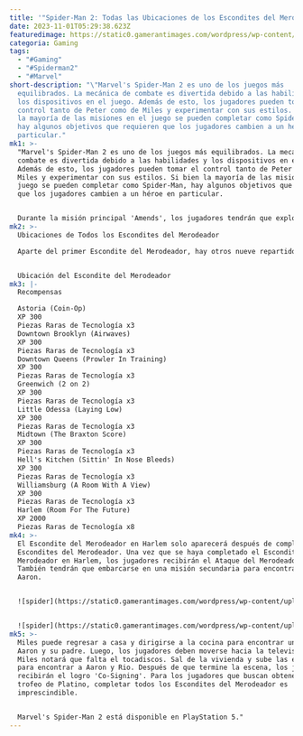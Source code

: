 ```yaml
---
title: '"Spider-Man 2: Todas las Ubicaciones de los Escondites del Merodeador"'
date: 2023-11-01T05:29:38.623Z
featuredimage: https://static0.gamerantimages.com/wordpress/wp-content/uploads/2023/10/featured-spider-man-2-all-prowler-stash-locations-guide.jpg?q=50&fit=contain&w=1140&h=&dpr=1.5
categoria: Gaming
tags:
  - "#Gaming"
  - "#Spiderman2"
  - "#Marvel"
short-description: "\"Marvel's Spider-Man 2 es uno de los juegos más
  equilibrados. La mecánica de combate es divertida debido a las habilidades y
  los dispositivos en el juego. Además de esto, los jugadores pueden tomar el
  control tanto de Peter como de Miles y experimentar con sus estilos. Si bien
  la mayoría de las misiones en el juego se pueden completar como Spider-Man,
  hay algunos objetivos que requieren que los jugadores cambien a un héroe en
  particular."
mk1: >-
  "Marvel's Spider-Man 2 es uno de los juegos más equilibrados. La mecánica de
  combate es divertida debido a las habilidades y los dispositivos en el juego.
  Además de esto, los jugadores pueden tomar el control tanto de Peter como de
  Miles y experimentar con sus estilos. Si bien la mayoría de las misiones en el
  juego se pueden completar como Spider-Man, hay algunos objetivos que requieren
  que los jugadores cambien a un héroe en particular.


  Durante la misión principal 'Amends', los jugadores tendrán que explorar un edificio como Miles bajo el consejo de Aaron. Descubrirán que el edificio contiene un Escondite del Merodeador. Después de seguir las instrucciones de Aaron, se desbloqueará la opción de mejorar trajes. Aaron también revelará que hay más Escondites del Merodeador que contienen objetos valiosos. Esta guía cubrirá todas las ubicaciones de los Escondites del Merodeador en Spider-Man 2.
mk2: >-
  Ubicaciones de Todos los Escondites del Merodeador

  Aparte del primer Escondite del Merodeador, hay otros nueve repartidos por todo el mapa. Encontrar los Escondites del Merodeador puede ser complicado. Los jugadores que tengan dificultades pueden consultar la tabla a continuación para encontrar todos los Escondites del Merodeador en Spider-Man 2.


  Ubicación del Escondite del Merodeador
mk3: |-
  Recompensas

  Astoria (Coin-Op)
  XP 300
  Piezas Raras de Tecnología x3
  Downtown Brooklyn (Airwaves)
  XP 300
  Piezas Raras de Tecnología x3
  Downtown Queens (Prowler In Training)
  XP 300
  Piezas Raras de Tecnología x3
  Greenwich (2 on 2)
  XP 300
  Piezas Raras de Tecnología x3
  Little Odessa (Laying Low)
  XP 300
  Piezas Raras de Tecnología x3
  Midtown (The Braxton Score)
  XP 300
  Piezas Raras de Tecnología x3
  Hell's Kitchen (Sittin' In Nose Bleeds)
  XP 300
  Piezas Raras de Tecnología x3
  Williamsburg (A Room With A View)
  XP 300
  Piezas Raras de Tecnología x3
  Harlem (Room For The Future)
  XP 2000
  Piezas Raras de Tecnología x8
mk4: >-
  El Escondite del Merodeador en Harlem solo aparecerá después de completar ocho
  Escondites del Merodeador. Una vez que se haya completado el Escondite del
  Merodeador en Harlem, los jugadores recibirán el Ataque del Merodeador.
  También tendrán que embarcarse en una misión secundaria para encontrar al tío
  Aaron.


  ![spider](https://static0.gamerantimages.com/wordpress/wp-content/uploads/2023/10/spider-man-2-all-prowler-stashes.jpg?q=50&fit=contain&w=750&h=415&dpr=1.5 "spider")


  ![spider](https://static0.gamerantimages.com/wordpress/wp-content/uploads/2023/10/spider-man-2-all-prowler-stash-locations.jpg?q=50&fit=contain&w=750&h=415&dpr=1.5 "spider")
mk5: >-
  Miles puede regresar a casa y dirigirse a la cocina para encontrar una foto de
  Aaron y su padre. Luego, los jugadores deben moverse hacia la televisión, y
  Miles notará que falta el tocadiscos. Sal de la vivienda y sube las escaleras
  para encontrar a Aaron y Rio. Después de que termine la escena, los jugadores
  recibirán el logro 'Co-Signing'. Para los jugadores que buscan obtener el
  trofeo de Platino, completar todos los Escondites del Merodeador es
  imprescindible.


  Marvel's Spider-Man 2 está disponible en PlayStation 5."
---
```

